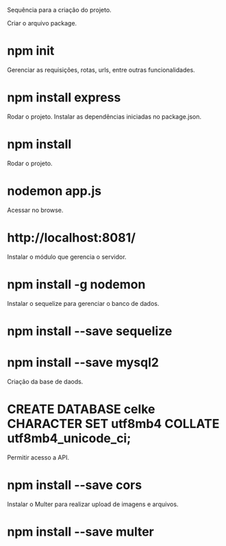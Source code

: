 Sequência para a criação do projeto.

Criar o arquivo package.
# npm init

Gerenciar as requisições, rotas, urls, entre outras funcionalidades.
# npm install express

Rodar o projeto. Instalar as dependências iniciadas no package.json.
# npm install

Rodar o projeto.
# nodemon app.js

Acessar no browse.
# http://localhost:8081/

Instalar o módulo que gerencia o servidor.
# npm install -g nodemon

Instalar o sequelize para gerenciar o banco de dados.
# npm install --save sequelize
# npm install --save mysql2

Criação da base de daods.
# CREATE DATABASE celke CHARACTER SET utf8mb4 COLLATE utf8mb4_unicode_ci;

Permitir acesso a API.
# npm install --save cors

Instalar o Multer para realizar upload de imagens e arquivos.
# npm install --save multer
